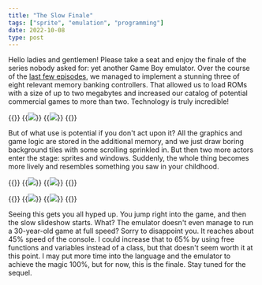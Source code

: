 ```yaml
---
title: "The Slow Finale"
tags: ["sprite", "emulation", "programming"]
date: 2022-10-08
type: post
---
```

Hello ladies and gentlemen! Please take a seat and enjoy the finale of the series nobody asked for: yet another Game Boy emulator. Over the course of the [last few episodes](https://github.com/jsmolka/sprite/compare/0.3...0.4), we managed to implement a stunning three of eight relevant memory banking controllers. That allowed us to load ROMs with a size of up to two megabytes and increased our catalog of potential commercial games to more than two. Technology is truly incredible!

{{<wrap>}}
  {{<image src="img/technology.png" caption="Technology is incredible guy">}}
  {{<image src="img/super-mario-land.png" caption="Super Mario Land stage three boss">}}
{{</wrap>}}

But of what use is potential if you don't act upon it? All the graphics and game logic are stored in the additional memory, and we just draw boring background tiles with some scrolling sprinkled in. But then two more actors enter the stage: sprites and windows. Suddenly, the whole thing becomes more lively and resembles something you saw in your childhood.

{{<wrap>}}
  {{<image src="img/zelda-intro.png" caption="Zelda intro sequence">}}
  {{<image src="img/zelda-bow-wow.png" caption="[Madam MeowMeow's](https://zelda.fandom.com/wiki/Madam_MeowMeow) [BowWow](https://zelda.fandom.com/wiki/BowWow)">}}
{{</wrap>}}

{{<wrap>}}
  {{<image src="img/zelda-shield.png" caption="Link receives his shield">}}
  {{<image src="img/zelda-sword.png" caption="Not the Master Sword">}}
{{</wrap>}}

Seeing this gets you all hyped up. You jump right into the game, and then the slow slideshow starts. What? The emulator doesn't even manage to run a 30-year-old game at full speed? Sorry to disappoint you. It reaches about 45% speed of the console. I could increase that to 65% by using free functions and variables instead of a class, but that doesn't seem worth it at this point. I may put more time into the language and the emulator to achieve the magic 100%, but for now, this is the finale. Stay tuned for the sequel.
